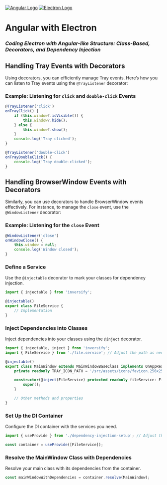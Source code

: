 [![Angular Logo](https://www.vectorlogo.zone/logos/angular/angular-icon.svg)](https://angular.io/) [![Electron Logo](https://www.vectorlogo.zone/logos/electronjs/electronjs-icon.svg)](https://electronjs.org/)


# **Angular with Electron**
### ***Coding Electron with Angular-like Structure: Class-Based, Decorators, and Dependency Injection***
## Handling Tray Events with Decorators

Using decorators, you can efficiently manage Tray events. Here’s how you can listen to Tray events using the `@TrayListener` decorator:
### Example: Listening for `click` and `double-click` Events

```typescript
@TrayListener('click')
onTrayClick() { 
    if (this.window?.isVisible()) {
        this.window?.hide();
    } else {
        this.window?.show();
    }
    console.log('Tray clicked');
}

@TrayListener('double-click')
onTrayDoubleClick() {
    console.log('Tray double-clicked');
}
```
## Handling BrowserWindow Events with Decorators

Similarly, you can use decorators to handle BrowserWindow events effectively. For instance, to manage the `close` event, use the `@WindowListener` decorator:
### Example: Listening for the `close` Event

```typescript
@WindowListener('close')
onWindowClose() {
    this.window = null;
    console.log('Window closed');
}
```
### Define a Service

Use the `@injectable` decorator to mark your classes for dependency injection.

```typescript
import { injectable } from 'inversify';

@injectable()
export class FileService {
    // Implementation
}
```
### Inject Dependencies into Classes

Inject dependencies into your classes using the `@inject` decorator.

```typescript
import { injectable, inject } from 'inversify';
import { FileService } from './file.service'; // Adjust the path as necessary

@injectable()
export class MainWindow extends MainWindowBaseClass implements OnAppReady {
    private readonly TRAY_ICON_PATH = '/src/assets/icons/favicon.256x256.png';

    constructor(@inject(FileService) protected readonly fileService: FileService) {
        super();
    }

    // Other methods and properties
}
```
### Set Up the DI Container

Configure the DI container with the services you need.

```typescript
import { useProvide } from './dependency-injection-setup'; // Adjust the path as necessary

const container = useProvide([FileService]);
```
### Resolve the MainWindow Class with Dependencies

Resolve your main class with its dependencies from the container.

```typescript
const mainWindowWithDependencies = container.resolve(MainWindow);
``` 
